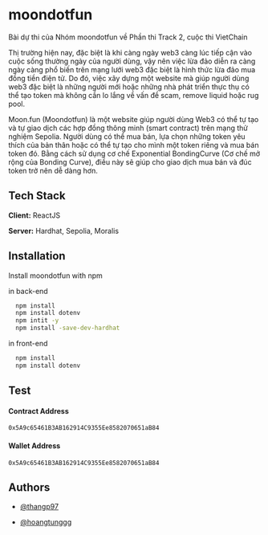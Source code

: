 
# moondotfun

Bài dự thi của Nhóm moondotfun về Phần thi Track 2, cuộc thi VietChain

Thị trường hiện nay, đặc biệt là khi càng ngày web3 càng lúc tiếp cận vào cuộc sống thường ngày của người dùng, vậy nên việc lừa đảo diễn ra càng ngày càng phổ biến trên mạng lưới web3 đặc biệt là hình thức lừa đảo mua đồng tiền điện tử. Do đó, việc xây dựng một website mà giúp người dùng web3 đặc biệt là những người mới hoặc những nhà phát triển thực thụ có thể tạo token mà không cần lo lắng về vấn đề scam, remove liquid hoặc rug pool. 

Moon.fun (Moondotfun) là một website giúp người dùng Web3 có thể tự 
tạo và tự giao dịch các hợp đồng thông minh (smart contract) trên mạng thử 
nghiệm Sepolia. Người dùng có thể mua bán, lựa chọn những token yêu thích của 
bản thân hoặc có thể tự tạo cho mình một token riêng và mua bán token đó. Bằng 
cách sử dụng cơ chế Exponential BondingCurve (Cơ chế mở rộng của Bonding 
Curve), điều này sẽ giúp cho giao dịch mua bán và đúc token trở nên dễ dàng hơn.
## Tech Stack

**Client:** ReactJS

**Server:** Hardhat, Sepolia, Moralis


## Installation

Install moondotfun with npm

in back-end

```bash
  npm install 
  npm install dotenv
  npm intit -y
  npm install -save-dev-hardhat
```

in front-end
    
```bash
  npm install 
  npm install dotenv
```
## Test

#### Contract Address

```http
0x5A9c65461B3AB162914C9355Ee8582070651aB84
```

#### Wallet Address

```http
0x5A9c65461B3AB162914C9355Ee8582070651aB84
```


## Authors

- [@thangp97](https://github.com/thangp97)

- [@hoangtunggg](https://github.com/hoangtunggg)
